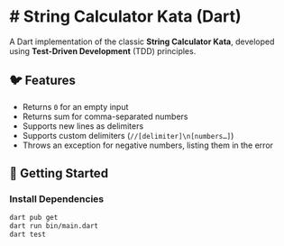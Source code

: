 # # String Calculator Kata (Dart)

A Dart implementation of the classic **String Calculator Kata**, developed using **Test-Driven Development** (TDD) principles.

## 🐦 Features
- Returns `0` for an empty input
- Returns sum for comma-separated numbers
- Supports new lines as delimiters
- Supports custom delimiters (`//[delimiter]\n[numbers…]`)
- Throws an exception for negative numbers, listing them in the error

## 🚀 Getting Started
### Install Dependencies
```bash
dart pub get
dart run bin/main.dart
dart test